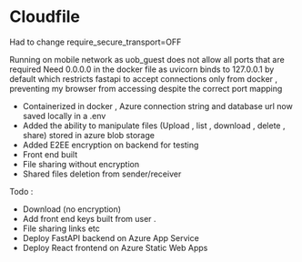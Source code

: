 # Cloudfile

Had to change require_secure_transport=OFF

Running on mobile network as uob_guest does not allow all ports that are required 
Need 0.0.0.0 in the docker file as uvicorn binds to 127.0.0.1 by default which restricts fastapi to accept connections only from docker , preventing my browser from accessing despite the correct port mapping

- Containerized in docker , Azure connection string and database url now saved locally in a .env
- Added the ability to manipulate files (Upload , list , download , delete , share) stored in azure blob storage
- Added E2EE encryption on backend for testing
- Front end built
- File sharing without encryption
- Shared files deletion from sender/receiver 

Todo :
- Download (no encryption)
- Add front end keys built from user .
- File sharing links etc
- Deploy FastAPI backend on Azure App Service
- Deploy React frontend on Azure Static Web Apps

